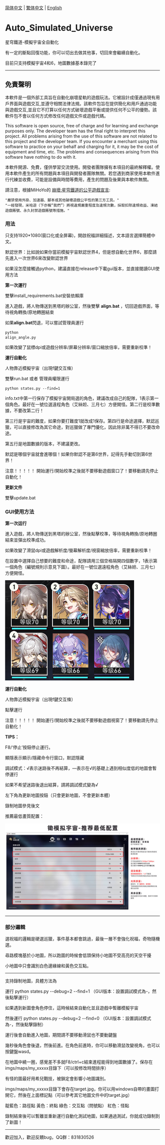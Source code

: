 [简体中文](README.md) | [繁体中文](README_CHT.md) | [English](README_ENG.md)

# Auto_Simulated_Universe
星穹鐵道-模擬宇宙全自動化

有一定的斷點回復功能，你可以切出去做其他事，切回來會繼續自動化。

目前只支持模擬宇宙4和6，地圖數據基本錄完了

----------------------------------------------------------------------------------------------

## 免責聲明
本軟件是一個外部工具旨在自動化崩壞星軌的遊戲玩法。它被設計成僅通過現有用戶界面與遊戲交互,並遵守相關法律法規。該軟件包旨在提供簡化和用戶通過功能與遊戲交互,並且它不打算以任何方式破壞遊戲平衡或提供任何不公平的優勢。該軟件包不會以任何方式修改任何遊戲文件或遊戲代碼。

This software is open source, free of charge and for learning and exchange purposes only. The developer team has the final right to interpret this project. All problems arising from the use of this software are not related to this project and the developer team. If you encounter a merchant using this software to practice on your behalf and charging for it, it may be the cost of equipment and time, etc. The problems and consequences arising from this software have nothing to do with it.

本軟件開源、免費，僅供學習交流使用。開發者團隊擁有本項目的最終解釋權。使用本軟件產生的所有問題與本項目與開發者團隊無關。若您遇到商家使用本軟件進行代練並收費，可能是設備與時間等費用，產生的問題及後果與本軟件無關。

請注意，根據MiHoYo的 [崩壞:星穹鐵道的公平遊戲宣言]([https://hsr.hoyoverse.com/en-us/news/111244](https://sr.mihoyo.com/news/111246?nav=news&type=notice)):

    "嚴禁使用外掛、加速器、腳本或其他破壞遊戲公平性的第三方工具。"
    "一經發現，米哈遊（下亦稱“我們”）將視違規嚴重程度及違規次數，採取扣除違規收益、凍結遊戲賬號、永久封禁遊戲賬號等措施。"

### 用法

只支持1920\*1080(窗口化或全屏幕)，開啟祝福詳細描述，文本語言選擇簡體中文。

默認世界：比如說如果你當前模擬宇宙默認世界4，但是想自動化世界6，那麼請先進入一次世界6來改變默認世界

如果沒怎麼接觸過python，建議直接在release中下載gui版本，並直接閱讀GUI使用方法

**第一次運行**

雙擊install_requirements.bat安裝依賴庫

進入遊戲，將人物傳送到黑塔的辦公室，然後雙擊 **align.bat** ，切回遊戲界面，等待視角轉換/原地轉圈結束

如果**align.bat**閃退，可以嘗試管理員運行<pre><code>python align_angle.py
</code></pre>

如果改變了鼠標dpi或遊戲分辨率/屏幕分辨率/窗口縮放倍率，需要重新校準！

**運行自動化**

人物靠近模擬宇宙（出現f鍵交互條）

雙擊run.bat 或者 管理員權限運行 <pre><code>python states.py --find=1
</code></pre>

info.txt中第一行保存了模擬宇宙開局選的角色，建議改成自己的配隊，1表示第一個角色。最好在一號位選遠程角色（艾絲妲、三月七）方便開怪。第二行是校準數據，不要改第二行！

第三行是宇宙的難度，如果你要打難度1就改成1保存。第四行是命途選擇，默認巡獵，可以直接修改為其它命途，對巡獵做了專門優化，因此除非萬不得已不要改命途。

第五行是地圖數據的版本，不建議更改。

默認是哪個宇宙就會進哪個！如果你默認不是第6世界，記得先手動切到第6世界！

注意！！！！！ 開始運行/開始校準之後就不要移動遊戲窗口了！要移動請先停止自動化！

**更新文件**

雙擊update.bat


### GUI使用方法

**第一次运行**

進入遊戲，將人物傳送到黑塔的辦公室，然後點擊校準，等待視角轉換/原地轉圈結束並彈出校準成功。

如果改變了滑鼠dpi或遊戲解析度/螢幕解析度/視窗縮放倍率，需要重新校準！

在設置中選擇自己想要的難度和命途，配隊請用三個空格隔開四個數字，1表示第一個角色（編號規則示意見下圖）。最好在一號位選遠程角色（艾絲妲、三月七）方便開怪。

![配隊編號示意](https://github.com/CHNZYX/Auto_Simulated_Universe/blob/main/imgs/team.jpg)

**運行自動化**

人物靠近模擬宇宙（出現f鍵交互條）

點擊運行

注意！！！！！ 開始運行/開始校準之後就不要移動遊戲視窗了！要移動請先停止自動化！

**TIPS：**

F8/‘停止’按鈕停止運行。

顯隱表示顯示/隱藏命令行窗口，默認隱藏

調試模式：√表示迷路後不再結算，—表示在√的基礎上遇到相似度低的地圖會暫停運行

如果不希望迷路後退出結算，請將調試模式變為√

左下角為更新地圖按鈕（只會更新地圖，不會更新本體）

錄制地圖參見後文

推薦最低畫質配置：

![畫質](https://github.com/CHNZYX/Auto_Simulated_Universe/blob/main/imgs/image_quality.jpg)

----------------------------------------------------------------------------------------------

### 部分邏輯

選祝福的邏輯是硬選巡獵，事件基本都會跳過，最後一層不會強化祝福，奇物隨機選。

尋路模塊基於小地圖，所以跑圖的時候會低頭保持小地圖不受高亮的天空干擾

小地圖中只會識別白色邊緣線和黃色交互點。

----------------------------------------------------------------------------------------------

支持錄制地圖，具體方法為

運行 python states.py --debug=2 --find=1 （GUI版本：設置調試模式為-，然後點擊運行）

如果遇到新圖會角色停住，這時候結束自動化並且遊戲中暫離模擬宇宙

然後運行 python states.py --debug=2 --find=0 （GUI版本：設置調試模式為-，然後點擊錄制）

運行後會自動進入地圖，期間請不要移動滑鼠也不要動鍵盤

幾秒後角色會後退，然後前進。在角色前進時，你可以移動滑鼠改變視角，也可以按鍵盤wasd。

在地圖中繞一圈，感覺差不多就F8/ctrl+c結束進程能得到地圖數據了。保存在imgs/maps/my_xxxxx目錄下（可以按修改時間排序）

有怪的圖最好用希兒戰技，被鎖定會影響小地圖識別。

imgs/maps/my_xxxxx目錄下會存在target.jpg，你可以用windows自帶的畫圖打開它，然後在上面標記點（可以參考其它地圖文件中的target.jpg）

靛藍色：路徑點 黃色：終點 綠色：交互點（問號點） 紅色：怪點

錄制結束後可以暫離並重新運行自動化測試地圖，如果通過測試，你就成功錄制到了新圖！

----------------------------------------------------------------------------------------------

歡迎加入，歡迎反饋bug，QQ群：831830526
